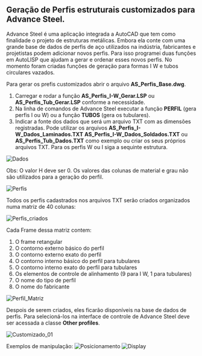 ## Geração de Perfis estruturais customizados para Advance Steel.

Advance Steel é uma aplicação integrada a AutoCAD que tem como finalidade o projeto de estruturas metálicas.
Embora ela conte com uma grande base de dados de perfis de aço utilizados na indústria, fabricantes e projetistas podem 
adicionar novos perfis. Para isso programei duas funções em AutoLISP que ajudam a gerar e ordenar esses novos perfis.
No momento foram criadas funções de geração para formas I W e tubos circulares vazados. 

Para gerar os prefis customizados abrir o arquivo **AS_Perfis_Base.dwg**.

1. Carregar e rodar a função **AS_Perfis_I-W_Gerar.LSP** ou **AS_Perfis_Tub_Gerar.LSP** conforme a necessidade. 
2. Na linha de comandos de Advance Steel executar a função **PERFIL** (gera perfis I ou W) ou a função **TUBOS** (gera os tubulares).
3. Indicar a fonte dos dados que será um arquivo TXT com as dimensões registradas. Pode utilizar os arquivos
**AS_Perfis_I-W_Dados_Laminados.TXT** **AS_Perfis_I-W_Dados_Soldados.TXT** ou **AS_Perfis_Tub_Dados.TXT** como exemplo ou criar os seus 
próprios arquivos TXT. Para os perfis W ou I siga a sequinte estrutura. 

![Dados](https://github.com/JLMenegotto/AulasBIM/assets/9437020/91f4e98f-6b04-498f-9baa-fddf7ba9eeb6)

Obs: O valor H deve ser 0. Os valores das colunas de material e grau não são utilizados para a geração do perfil.

![Perfis](https://github.com/JLMenegotto/AulasBIM/assets/9437020/7d3b8544-b4d3-4ac7-9e7f-d729d9d43ab8)

Todos os perfis cadastrados nos arquivos TXT serão criados organizados numa matriz de 40 colunas: 

![Perfis_criados](https://github.com/JLMenegotto/AulasBIM/assets/9437020/7bcc816d-9b52-44bd-902d-df1451759dcc)

Cada Frame dessa matriz contem:

 1. O frame retangular
 2. O contorno externo básico do perfil
 3. O contorno externo exato do perfil
 4. O contorno interno básico do perfil para tubulares
 5. O contorno interno exato do perfil para tubulares
 6. Os elementos de controle de alinhamento (9 para I W, 1 para tubulares)
 7. O nome do tipo de perfil
 8. O nome do fabricante 

![Perfil_Matriz](https://github.com/JLMenegotto/AulasBIM/assets/9437020/9c0ad315-5e22-4dad-a140-c2cc8c423778)

Despois de serem criados, eles ficarão disponíveis na base de dados de perfis. 
Para selecioná-los na interface de controle de Advance Steel deve ser acessada a classe **Other profiles**.

![Customizado_01](https://github.com/JLMenegotto/AulasBIM/assets/9437020/e560c753-6c1b-49bd-84cc-c17f1eb77144)

Exemplos de manipulação: 
![Posicionamento](https://github.com/JLMenegotto/AulasBIM/assets/9437020/952b3069-d0cd-41d7-b8a7-a0c3dc976a03)
![Display](https://github.com/JLMenegotto/AulasBIM/assets/9437020/b1892d25-b9e8-4653-850e-af123a5e5e37)


